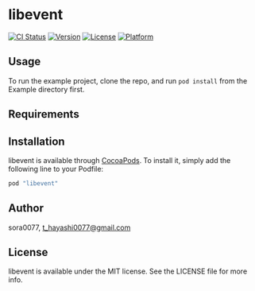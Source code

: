 # libevent

[![CI Status](http://img.shields.io/travis/sora0077/libevent.svg?style=flat)](https://travis-ci.org/sora0077/libevent)
[![Version](https://img.shields.io/cocoapods/v/libevent.svg?style=flat)](http://cocoapods.org/pods/libevent)
[![License](https://img.shields.io/cocoapods/l/libevent.svg?style=flat)](http://cocoapods.org/pods/libevent)
[![Platform](https://img.shields.io/cocoapods/p/libevent.svg?style=flat)](http://cocoapods.org/pods/libevent)

## Usage

To run the example project, clone the repo, and run `pod install` from the Example directory first.

## Requirements

## Installation

libevent is available through [CocoaPods](http://cocoapods.org). To install
it, simply add the following line to your Podfile:

```ruby
pod "libevent"
```

## Author

sora0077, t_hayashi0077@gmail.com

## License

libevent is available under the MIT license. See the LICENSE file for more info.
